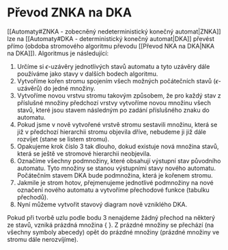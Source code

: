 # Převod ZNKA na DKA
[[Automaty#ZNKA - zobecněný nedeterministický konečný automat|ZNKA]] lze na [[Automaty#DKA - deterministický konečný automat|DKA]] převést přímo (obdoba stromového algoritmu převodu [[Převod NKA na DKA|NKA na DKA]]). Algoritmus je následující: 
1. Určíme si $\epsilon$-uzávěry jednotlivých stavů automatu a tyto uzávěry dále používáme jako stavy v dalších bodech algoritmu. 
2. Vytvoříme kořen stromu spojením všech možných počátečních stavů ($\epsilon$-uzávěrů) do jedné množiny. 
3. Vytvoříme novou vrstvu stromu takovým způsobem, že pro každý stav z příslušné množiny předchozí vrstvy vytvoříme novou množinu všech stavů, které jsou stavem následným po zadání příslušného znaku do automatu. 
4. Pokud jsme v nově vytvořené vrstvě stromu sestavili množinu, která se již v předchozí hierarchii stromu objevila dříve, nebudeme ji již dále rozvíjet (stane se listem stromu).
5. Opakujeme krok číslo 3 tak dlouho, dokud existuje nová množina stavů, která se ještě ve stromové hierarchii neobjevila. 
6. Označíme všechny podmnožiny, které obsahují výstupní stav původního automatu. Tyto množiny se stanou výstupními stavy nového automatu. Počátečním stavem DKA bude podmnožina, která je kořenem stromu. 
7. Jakmile je strom hotov, přejmenujeme jednotlivé podmnožiny na nové označení nového automatu a vytvoříme přechodové funkce (tabulku přechodů). 
8. Nyní můžeme vytvořit stavový diagram nově vzniklého DKA. 

Pokud při tvorbě uzlu podle bodu 3 nenajdeme žádný přechod na některý ze stavů, vzniká prázdná množina { }. Z prázdné množiny se přechází (na všechny symboly abecedy) opět do prázdné množiny (prázdné množiny ve stromu dále nerozvíjíme).
